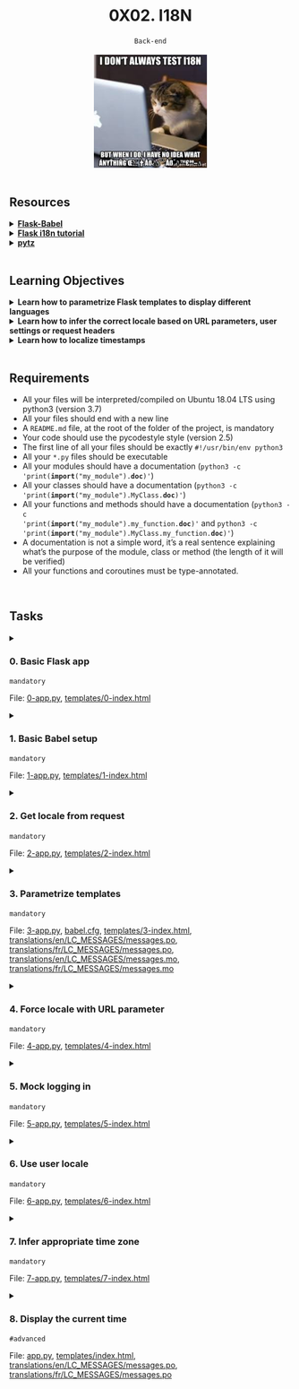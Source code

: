 <h1 align="center"><b>0X02. I18N</b></h1>
<div align="center"><code>Back-end</code></div>

<br>
<div align="center">
<img width="40%" src="https://github.com/codenvibes/alx-backend/blob/master/0x02-i18n/images/91e1c50322b2428428f9.jpeg">
</div>

<!-- <br>
<hr>
<h3><a href=>Notes</a></h3>
<hr> -->


<!--==================================================-->
<br>

## Resources
<details>
<summary><b><a href="https://web.archive.org/web/20201111174034/https://flask-babel.tkte.ch/">Flask-Babel</a></b></summary><br>


<br><p align="center">※※※※※※※※※※※※</p><br>
</details>


<details>
<summary><b><a href="https://blog.miguelgrinberg.com/post/the-flask-mega-tutorial-part-xiii-i18n-and-l10n">Flask i18n tutorial</a></b></summary><br>


<br><p align="center">※※※※※※※※※※※※</p><br>
</details>


<details>
<summary><b><a href="https://pypi.org/project/pytz/">pytz</a></b></summary><br>


<br><p align="center">※※※※※※※※※※※※</p><br>
</details>



<!--==================================================-->
<br>

## Learning Objectives
<details>
<summary><b><a href=" "> </a>Learn how to parametrize Flask templates to display different languages</b></summary><br>


<br><p align="center">※※※※※※※※※※※※</p><br>
</details>


<details>
<summary><b><a href=" "> </a>Learn how to infer the correct locale based on URL parameters, user settings or request headers</b></summary><br>


<br><p align="center">※※※※※※※※※※※※</p><br>
</details>


<details>
<summary><b><a href=" "> </a>Learn how to localize timestamps</b></summary><br>


<br><p align="center">※※※※※※※※※※※※</p><br>
</details>



<!--==================================================-->
<br>

## Requirements
- All your files will be interpreted/compiled on Ubuntu 18.04 LTS using python3 (version 3.7)
- All your files should end with a new line
- A <code>README.md</code> file, at the root of the folder of the project, is mandatory
- Your code should use the pycodestyle style (version 2.5)
- The first line of all your files should be exactly <code>#!/usr/bin/env python3</code>
- All your <code>*.py</code> files should be executable
- All your modules should have a documentation (<code>python3 -c 'print(__import__("my_module").__doc__)'</code>)
- All your classes should have a documentation (<code>python3 -c 'print(__import__("my_module").MyClass.__doc__)'</code>)
- All your functions and methods should have a documentation (<code>python3 -c 'print(__import__("my_module").my_function.__doc__)'</code> and <code>python3 -c 'print(__import__("my_module").MyClass.my_function.__doc__)'</code>)
- A documentation is not a simple word, it’s a real sentence explaining what’s the purpose of the module, class or method (the length of it will be verified)
- All your functions and coroutines must be type-annotated.

<!--==================================================-->
<br>

## Tasks
<details>
<summary>

### 0. Basic Flask app
`mandatory`

File: [0-app.py](), [templates/0-index.html]()
</summary>

<p>First you will setup a basic Flask app in <code>0-app.py</code>. Create a single <code>/</code> route and an <code>index.html</code> template that simply outputs “Welcome to Holberton” as page title (<code>&lt;title&gt;</code>) and “Hello world” as header (<code>&lt;h1&gt;</code>).</p>


</details>

<details>
<summary>

### 1. Basic Babel setup
`mandatory`

File: [1-app.py](), [templates/1-index.html]()
</summary>

<p>Install the Babel Flask extension:</p>

<pre><code>$ pip3 install flask_babel==2.0.0
</code></pre>

<p>Then instantiate the <code>Babel</code> object in your app. Store it in a module-level variable named <code>babel</code>.</p>

<p>In order to configure available languages in our app, you will create a <code>Config</code> class that has a <code>LANGUAGES</code> class attribute equal to <code>["en", "fr"]</code>.</p>

<p>Use <code>Config</code> to set Babel’s default locale (<code>"en"</code>) and timezone (<code>"UTC"</code>).</p>

<p>Use that class as config for your Flask app.</p>


</details>

<details>
<summary>

### 2. Get locale from request
`mandatory`

File: [2-app.py](), [templates/2-index.html]()
</summary>

<p>Create a <code>get_locale</code> function with the <code>babel.localeselector</code> decorator. Use <code>request.accept_languages</code> to determine the best match with our supported languages.</p>


</details>

<details>
<summary>

### 3. Parametrize templates
`mandatory`

File: [3-app.py](), [babel.cfg](), [templates/3-index.html](), [translations/en/LC_MESSAGES/messages.po](), [translations/fr/LC_MESSAGES/messages.po](), [translations/en/LC_MESSAGES/messages.mo](), [translations/fr/LC_MESSAGES/messages.mo]()
</summary>

<p>Use the <code>_</code> or <code>gettext</code> function to parametrize your templates. Use the message IDs <code>home_title</code> and <code>home_header</code>.</p>

<p>Create a <code>babel.cfg</code> file containing</p>

<pre><code>[python: **.py]
[jinja2: **/templates/**.html]
extensions=jinja2.ext.autoescape,jinja2.ext.with_
</code></pre>

<p>Then initialize your translations with</p>

<pre><code>$ pybabel extract -F babel.cfg -o messages.pot .
</code></pre>

<p>and your two dictionaries with </p>

<pre><code>$ pybabel init -i messages.pot -d translations -l en
$ pybabel init -i messages.pot -d translations -l fr
</code></pre>

<p>Then edit files <code>translations/[en|fr]/LC_MESSAGES/messages.po</code> to provide the correct value for each message ID for each language. Use the following translations:</p>

<table class="hbtn-table"><tbody><tr>
<th>msgid</th>
<th>English</th>
<th>French</th>
</tr>
<tr>
<td><code>home_title</code></td>
<td><code>"Welcome to Holberton"</code></td>
<td><code>"Bienvenue chez Holberton"</code></td>
</tr>
<tr>
<td><code>home_header</code></td>
<td><code>"Hello world!"</code></td>
<td><code>"Bonjour monde!"</code></td>
</tr>
</tbody></table>

<p>Then compile your dictionaries with</p>

<pre><code>$ pybabel compile -d translations
</code></pre>

<p>Reload the home page of your app and make sure that the correct messages show up.</p>


</details>

<details>
<summary>

### 4. Force locale with URL parameter
`mandatory`

File: [4-app.py](), [templates/4-index.html]()
</summary>

<p>In this task, you will implement a way to force a particular locale by passing the <code>locale=fr</code> parameter to your app’s URLs.</p>

<p>In your <code>get_locale</code> function, detect if the incoming request contains <code>locale</code> argument and ifs value is a supported locale, return it. If not or if the parameter is not present, resort to the previous default behavior.</p>

<p>Now you should be able to test different translations by visiting <code>http://127.0.0.1:5000?locale=[fr|en]</code>.</p>

<p><strong>Visiting <code>http://127.0.0.1:5000/?locale=fr</code> should display this level 1 heading:</strong></p>

<br>
<div align="center"><img alt="" loading="lazy" src="https://github.com/codenvibes/alx-backend/blob/master/0x02-i18n/images/f958f4a1529b535027ce.png" style=""/></div>


</details>

<details>
<summary>

### 5. Mock logging in
`mandatory`

File: [5-app.py](), [templates/5-index.html]()
</summary>

<p>Creating a user login system is outside the scope of this project. To emulate a similar behavior, copy the following user table in <code>5-app.py</code>.</p>

<pre><code>users = {
    1: {"name": "Balou", "locale": "fr", "timezone": "Europe/Paris"},
    2: {"name": "Beyonce", "locale": "en", "timezone": "US/Central"},
    3: {"name": "Spock", "locale": "kg", "timezone": "Vulcan"},
    4: {"name": "Teletubby", "locale": None, "timezone": "Europe/London"},
}
</code></pre>

<p>This will mock a database user table. Logging in will be mocked by passing <code>login_as</code> URL parameter containing the user ID to log in as.</p>

<p>Define a <code>get_user</code>  function that returns a user dictionary or <code>None</code> if the ID cannot be found or if <code>login_as</code> was not passed.</p>

<p>Define a <code>before_request</code> function and use the <code>app.before_request</code> decorator to make it be executed before all other functions. <code>before_request</code> should use <code>get_user</code> to find a user if any, and set it as a global on <code>flask.g.user</code>.</p>

<p>In your HTML template, if a user is logged in, in a paragraph tag, display a welcome message otherwise display a default message as shown in the table below.</p>

<table class="hbtn-table"><tbody><tr>
<th>msgid</th>
<th>English</th>
<th>French</th>
</tr>
<tr>
<td><code>logged_in_as</code></td>
<td><code>"You are logged in as %(username)s."</code></td>
<td><code>"Vous êtes connecté en tant que %(username)s."</code></td>
</tr>
<tr>
<td><code>not_logged_in</code></td>
<td><code>"You are not logged in."</code></td>
<td><code>"Vous n'êtes pas connecté."</code></td>
</tr>
</tbody></table>

<p><strong>Visiting <code>http://127.0.0.1:5000/</code> in your browser should display this:</strong></p>

<div align="center"><img alt="" src="https://github.com/codenvibes/alx-backend/blob/master/0x02-i18n/images/2c5b2c8190f88c6b4668.png" style=""/></div>
<br>

<p><strong>Visiting <code>http://127.0.0.1:5000/?login_as=2</code> in your browser should display this:</strong>
</p>

<div align="center"><img alt="" src="https://github.com/codenvibes/alx-backend/blob/master/0x02-i18n/images/277f24308c856a09908c.png" style=""/></div>


</details>

<details>
<summary>

### 6. Use user locale
`mandatory`

File: [6-app.py](), [templates/6-index.html]()
</summary>

<p>Change your <code>get_locale</code> function to use a user’s preferred local if it is supported.</p>

<p>The order of priority should be</p>

<ol>
<li>Locale from URL parameters</li>
<li>Locale from user settings</li>
<li>Locale from request header</li>
<li>Default locale</li>
</ol>

<p>Test by logging in as different users</p>

<div align="center"><img alt="" src="https://github.com/codenvibes/alx-backend/blob/master/0x02-i18n/images/9941b480b0b9d87dc5de.png" style=""/></div>


</details>

<details>
<summary>

### 7. Infer appropriate time zone
`mandatory`

File: [7-app.py](), [templates/7-index.html]()
</summary>

<p>Define a <code>get_timezone</code> function and use the <code>babel.timezoneselector</code> decorator.</p>

<p>The logic should be the same as <code>get_locale</code>:</p>

<ol>
<li>Find <code>timezone</code> parameter in URL parameters</li>
<li>Find time zone from user settings</li>
<li>Default to UTC</li>
</ol>

<p>Before returning a URL-provided or user time zone, you must validate that it is a valid time zone. To that, use <code>pytz.timezone</code> and catch the <code>pytz.exceptions.UnknownTimeZoneError</code> exception.</p>


</details>

<details>
<summary>

### 8. Display the current time
`#advanced`

File: [app.py](), [templates/index.html](), [translations/en/LC_MESSAGES/messages.po](), [translations/fr/LC_MESSAGES/messages.po]()
</summary>

<p>Based on the inferred time zone, display the current time on the home page in the default format. For example:</p>

<p><code>Jan 21, 2020, 5:55:39 AM</code> or <code>21 janv. 2020 à 05:56:28</code></p>

<p>Use the following translations</p>

<table class="hbtn-table"><tbody><tr>
<td>msgid</td>
<td>English</td>
<td>French</td>
</tr>
<tr>
<td><code>current_time_is</code></td>
<td><code>"The current time is %(current_time)s."</code></td>
<td><code>"Nous sommes le %(current_time)s."</code></td>
</tr>
</tbody></table>

<p><strong>Displaying the time in French looks like this:</strong></p>

<p><img alt="" loading="lazy" src="./Project_ 0x02. i18n _ Nairobi Intranet_files/bba4805d6dca0a46a0f6.png" style=""/></p>

<p><strong>Displaying the time in English looks like this:</strong></p>

<p><img alt="" loading="lazy" src="./Project_ 0x02. i18n _ Nairobi Intranet_files/54f3be802024dbcf06f4.png" style=""/></p>


</details>

